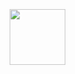 <div id="header" align="center">
  <img src="https://media.giphy.com/media/M9gbBd9nbDrOTu1Mqx/giphy.gif" width="100"/>
</div>
<img src="https://pbs.twimg.com/media/Fv1nXBracAErxdO?format=jpg&name=900x900" width="200" height = "400" align = "center>

